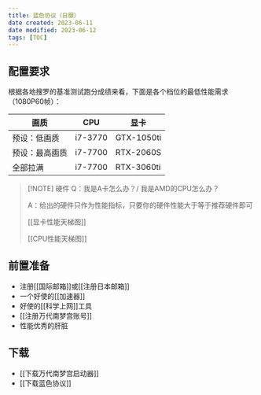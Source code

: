 ```yaml
---
title: 蓝色协议（日服）
date created: 2023-06-11
date modified: 2023-06-12
tags: [TOC]
---
```


## 配置要求

根据各地搜罗的基准测试跑分成绩来看，下面是各个档位的最低性能需求（1080P60帧）：

| 画质 | CPU | 显卡 |
| --- | --- | --- |
| 预设：低画质 | i7-3770 | GTX-1050ti |
| 预设：最高画质 | i7-7700 | RTX-2060S |
| 全部拉满 | i7-7700 | RTX-3060ti |

> [!NOTE] 硬件
> Q：我是A卡怎么办？/ 我是AMD的CPU怎么办？
> 
> A：给出的硬件只作为性能指标，只要你的硬件性能大于等于推荐硬件即可
> 
> [[显卡性能天梯图]]
> 
> [[CPU性能天梯图]]

## 前置准备

- 注册[[国际邮箱]]或[[注册日本邮箱]]
- 一个好使的[[加速器]]
- 好使的[[科学上网]]工具
- [[注册万代南梦宫账号]]
- 性能优秀的肝脏

## 下载

- [[下载万代南梦宫启动器]]
- [[下载蓝色协议]]
